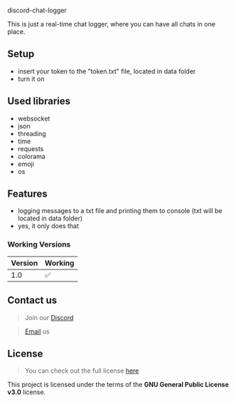 discord-chat-logger

This is just a real-time chat logger, where you can have all chats in one place.

## Setup
  - insert your token to the "token.txt" file, located in data folder
  - turn it on
  
## Used libraries
  - websocket
  - json
  - threading
  - time
  - requests
  - colorama
  - emoji
  - os
  
## Features
  - logging messages to a txt file and printing them to console (txt will be located in data folder)
  - yes, it only does that

### Working Versions

| Version | Working            |
| ------- | ------------------ |
|   1.0    | :white_check_mark: |
 </h6>
 
 ## Contact us
> Join our [Discord](https://aimforum.ml/freesploitdis.html)
 
> [Email](mailto:support@aimforum.ml) us

## License

>You can check out the full license [here](https://github.com/AimSploit/discord-raid-tool/blob/main/LICENSE)

This project is licensed under the terms of the **GNU General Public License v3.0** license.
